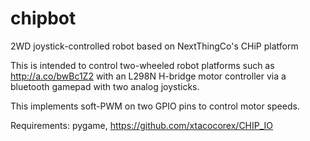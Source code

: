 # chipbot
2WD joystick-controlled robot based on NextThingCo's CHiP platform

This is intended to control two-wheeled robot platforms such as http://a.co/bwBc1Z2 with an L298N H-bridge motor controller via a bluetooth gamepad with two analog joysticks.

This implements soft-PWM on two GPIO pins to control motor speeds. 

Requirements: pygame, https://github.com/xtacocorex/CHIP_IO
